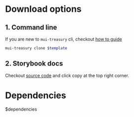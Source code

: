 # Download options

## 1. Command line

If you are new to `mui-treasury` cli, checkout [how to guide](/story/template-how-to-use--page)

```bash
mui-treasury clone $template
```

## 2. Storybook docs

Checkout [source code]($docUrl) and click copy at the top right corner.

# Dependencies

$dependencies
